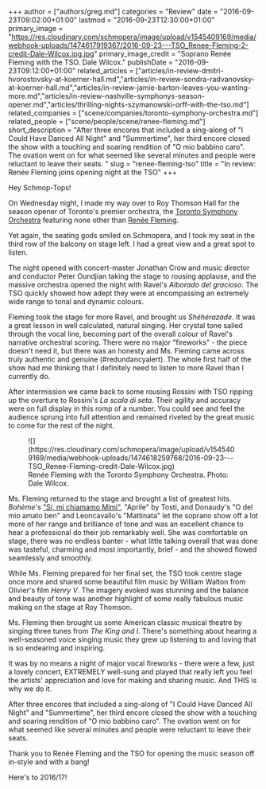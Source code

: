 +++
author = ["authors/greg.md"]
categories = "Review"
date = "2016-09-23T09:02:00+01:00"
lastmod = "2016-09-23T12:30:00+01:00"
primary_image = "https://res.cloudinary.com/schmopera/image/upload/v1545409169/media/webhook-uploads/1474617919367/2016-09-23---TSO_Renee-Fleming-2-credit-Dale-Wilcox.jpg.jpg"
primary_image_credit = "Soprano Renée Fleming with the TSO. Dale Wilcox."
publishDate = "2016-09-23T09:12:00+01:00"
related_articles = ["articles/in-review-dmitri-hvorostovsky-at-koerner-hall.md","articles/in-review-sondra-radvanovsky-at-koerner-hall.md","articles/in-review-jamie-barton-leaves-you-wanting-more.md","articles/in-review-nashville-symphonys-season-opener.md","articles/thrilling-nights-szymanowski-orff-with-the-tso.md"]
related_companies = ["scene/companies/toronto-symphony-orchestra.md"]
related_people = ["scene/people/scene/renee-fleming.md"]
short_description = "After three encores that included a sing-along of &quot;I Could Have Danced All Night&quot; and &quot;Summertime&quot;, her third encore closed the show with a touching and soaring rendition of &quot;O mio babbino caro&quot;. The ovation went on for what seemed like several minutes and people were reluctant to leave their seats. "
slug = "renee-fleming-tso"
title = "In review: Renée Fleming joins opening night at the TSO"
+++

Hey Schmop-Tops!

On Wednesday night, I made my way over to Roy Thomson Hall for the season opener of Toronto's premier orchestra, the [Toronto Symphony Orchestra](/scene/companies/toronto-symphony-orchestra/) featuring none other than [Renée Fleming](/scene/people/renee-fleming/). 

Yet again, the seating gods smiled on Schmopera, and I took my seat in the third row of the balcony on stage left. I had a great view and a great spot to listen. 

The night opened with concert-master Jonathan Crow and music director and conductor Peter Oundjian taking the stage to rousing applause, and the massive orchestra opened the night with Ravel's *Alborado del gracioso*. The TSO quickly showed how adept they were at encompassing an extremely wide range to tonal and dynamic colours. 

Fleming took the stage for more Ravel, and brought us *Shéhérazade*. It was a great lesson in well calculated, natural singing. Her crystal tone sailed through the vocal line, becoming part of the overall colour of Ravel's narrative orchestral scoring. There were no major "fireworks" - the piece doesn't need it, but there was an honesty and Ms. Fleming came across truly authentic and genuine (#redundancyalert). The whole first half of the show had me thinking that I definitely need to listen to more Ravel than I currently do. 

After intermission we came back to some rousing Rossini with TSO ripping up the overture to Rossini's *La scala di seta*. Their agility and accuracy were on full display in this romp of a number. You could see and feel the audience sprung into full attention and remained riveted by the great music to come for the rest of the night. 

<figure data-type="image">
![](https://res.cloudinary.com/schmopera/image/upload/v1545409169/media/webhook-uploads/1474618259768/2016-09-23---TSO_Renee-Fleming-credit-Dale-Wilcox.jpg)
<figcaption>Renée Fleming with the Toronto Symphony Orchestra. Photo: Dale Wilcox.</figcaption>
</figure>

Ms. Fleming returned to the stage and brought a list of greatest hits. *Bohème*'s ["Si, mi chiamamo Mimì"](http://store.schmopera.com/products/they-call-me-mimi-womens-t-shirt), "Aprile" by Tosti, and Donaudy's "O del mio amato ben" and Leoncavallo's "Mattinata" let the soprano show off a lot more of her range and brilliance of tone and was an excellent chance to hear a professional do their job remarkably well. She was comfortable on stage, there was no endless banter - what little talking overall that was done was tasteful, charming and most importantly, brief - and the showed flowed seamlessly and smoothly. 

While Ms. Fleming prepared for her final set, the TSO took centre stage once more and shared some beautiful film music by William Walton from Olivier's film *Henry V*. The imagery evoked was stunning and the balance and beauty of tone was another highlight of some really fabulous music making on the stage at Roy Thomson. 

Ms. Fleming then brought us some American classic musical theatre by singing three tunes from *The King and I*. There's something about hearing a well-seasoned voice singing music they grew up listening to and loving that is so endearing and inspiring. 

It was by no means a night of major vocal fireworks - there were a few, just a lovely concert, EXTREMELY well-sung and played that really left you feel the artists' appreciation and love for making and sharing music. And THIS is why we do it. 

After three encores that included a sing-along of "I Could Have Danced All Night" and "Summertime", her third encore closed the show with a touching and soaring rendition of "O mio babbino caro". The ovation went on for what seemed like several minutes and people were reluctant to leave their seats. 

Thank you to Renée Fleming and the TSO for opening the music season off in-style and with a bang! 

Here's to 2016/17! 
